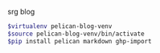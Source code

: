 srg blog

```bash
$virtualenv pelican-blog-venv
$source pelican-blog-venv/bin/activate
$pip install pelican markdown ghp-import
```
